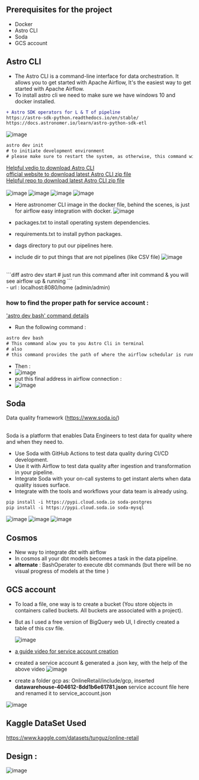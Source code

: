 ## Prerequisites for the project

- Docker
- Astro CLI
- Soda
- GCS account

## Astro CLI
- The Astro CLI is a command-line interface for data orchestration. It allows you to get started with Apache Airflow,  It's the easiest way to get started with Apache Airflow. <br/>
- To install astro cli we need to make sure we have windows 10 and docker installed.

```diff
+ Astro SDK operators for L & T of pipeline
https://astro-sdk-python.readthedocs.io/en/stable/
https://docs.astronomer.io/learn/astro-python-sdk-etl
```
![image](https://github.com/sundas586/Retail-Project-An-end-to-end-Airflow-data-pipeline-with-BigQuery-dbt-Soda-and-more-/assets/33677647/3abb79d8-39ae-4115-a982-b8322240311f)

```diff
astro dev init
# to initiate development environment
# please make sure to restart the system, as otherwise, this command will not execute, even when I ran it, after restart, it executed
```  

[Helpful vedio to download Astro CLI](https://www.youtube.com/results?search_query=download+astro+cli+on+windows)<br/>
[official website to download latest Astro CLI zip file](https://docs.astronomer.io/astro/cli/install-cli?tab=windows#install-the-astro-cli)<br/>
[Helpful repo to download latest Astro CLI zip file](https://gist.github.com/andriisoldatenko/e351f5310d14c0270fad681bfd7c49d3) <br/><br/>
![image](https://github.com/sundas586/Retail-Project-An-end-to-end-Airflow-data-pipeline-with-BigQuery-dbt-Soda-and-more-/assets/33677647/0a9c581c-535e-4a8c-b098-1bbd09bf02d5)
![image](https://github.com/sundas586/Retail-Project-An-end-to-end-Airflow-data-pipeline-with-BigQuery-dbt-Soda-and-more-/assets/33677647/519811d6-9a17-4288-9f11-0f0c0fbaae56)
![image](https://github.com/sundas586/Retail-Project-An-end-to-end-Airflow-data-pipeline-with-BigQuery-dbt-Soda-and-more-/assets/33677647/9458b5ff-c460-4c91-ae58-9bb0ef86ecf5)
![image](https://github.com/sundas586/Retail-Project-An-end-to-end-Airflow-data-pipeline-with-BigQuery-dbt-Soda-and-more-/assets/33677647/9287c89f-aaa3-4305-a944-c136d242c876)

- Here astronomer CLI image in the docker file, behind the scenes, is just for airflow easy integration with docker.
  ![image](https://github.com/sundas586/Retail-Project-An-end-to-end-Airflow-data-pipeline-with-BigQuery-dbt-Soda-and-more-/assets/33677647/34df1eff-616f-426b-b3a0-7885c5614125)

- packages.txt to install operating system dependencies.<br/>
- requirements.txt to install python packages.<br/>
- dags directory to put our pipelines here.<br/>
- include dir to put things that are not pipelines (like CSV file)
![image](https://github.com/sundas586/Retail-Project-An-end-to-end-Airflow-data-pipeline-with-BigQuery-dbt-Soda-and-more-/assets/33677647/d9ada26e-9972-4a64-a881-290c0a93d11b)
<br/>
```diff
astro dev start
# just run this command after init command & you will see airflow up & running
```
<br/>
- url : localhost:8080/home (admin/admin)

### how to find the proper path for service account :

['astro dev bash' command details](https://docs.astronomer.io/astro/cli/astro-dev-bash)
- Run the following command :
```diff
astro dev bash
# This command alow you to you Astro Cli in terminal
# also
# this command provides the path of where the airflow schedular is running
```
- Then :
- ![image](https://github.com/sundas586/Retail-Project-An-end-to-end-Airflow-data-pipeline-with-BigQuery-dbt-Soda-and-more-/assets/33677647/9ff22765-0e66-4697-bcd6-634ef3124dae)
- put this final address in airflow connection :
- ![image](https://github.com/sundas586/Retail-Project-An-end-to-end-Airflow-data-pipeline-with-BigQuery-dbt-Soda-and-more-/assets/33677647/16c90f85-edb5-4c2b-bf6b-254138479127)
 





## Soda
Data quality framework (https://www.soda.io/) <br/><br/>

Soda is a platform that enables Data Engineers to test data for quality where and when they need to.
- Use Soda with GitHub Actions to test data quality during CI/CD development.
- Use it with Airflow to test data quality after ingestion and transformation in your pipeline.
- Integrate Soda with your on-call systems to get instant alerts when data quality issues surface.
- Integrate with the tools and workflows your data team is already using.

```diff
pip install -i https://pypi.cloud.soda.io soda-postgres
pip install -i https://pypi.cloud.soda.io soda-mysql
```
![image](https://github.com/sundas586/Retail-Project-An-end-to-end-Airflow-data-pipeline-with-BigQuery-dbt-Soda-and-more-/assets/33677647/ffc3c84b-e22d-45da-8f98-f3e4e4cd78aa)
![image](https://github.com/sundas586/Retail-Project-An-end-to-end-Airflow-data-pipeline-with-BigQuery-dbt-Soda-and-more-/assets/33677647/8f8ce6a4-924d-46ec-baea-13ec46b0b98b)
![image](https://github.com/sundas586/Retail-Project-An-end-to-end-Airflow-data-pipeline-with-BigQuery-dbt-Soda-and-more-/assets/33677647/a79d2fdb-7cde-45cf-a737-27195b10285c)


## Cosmos
- New way to integrate dbt with airflow <br/>
- In cosmos all your dbt models becomes a task in the data pipeline. <br/>
- **alternate** : BashOperater to execute dbt commands (but there will be no visual progress of models at the time )

## GCS account
- To load a file, one way is to create a bucket (You store objects in containers called buckets. All buckets are associated with a project).
- But as I used a free version of BigQuery web UI, I directly created a table of this csv file.
  
  ![image](https://github.com/sundas586/Retail-Project-An-end-to-end-Airflow-data-pipeline-with-BigQuery-dbt-Soda-and-more-/assets/33677647/1108b304-7334-4adb-81dd-1ace37261874)

- [a guide video for service account creation](https://www.youtube.com/watch?v=q9qHHEk5rVM)
- created a service account & generated a .json key, with the help of the above video
![image](https://github.com/sundas586/dbt-project/assets/33677647/8855f200-f5ca-42d7-8b4a-ad562c8b0cca)
- create a folder gcp as: OnlineRetail/include/gcp, inserted **datawarehouse-404612-8dd1b6e61781.json** service account file here and renamed it to service_account.json

![image](https://github.com/sundas586/Retail-Project-An-end-to-end-Airflow-data-pipeline-with-BigQuery-dbt-Soda-and-more-/assets/33677647/6ce39810-ea79-4ee7-ba21-31378738bca5)
  
  


## Kaggle DataSet Used
https://www.kaggle.com/datasets/tunguz/online-retail

## Design :
![image](https://github.com/sundas586/Retail-Project-An-end-to-end-Airflow-data-pipeline-with-BigQuery-dbt-Soda-and-more-/assets/33677647/37c3f620-08a7-43cd-a9ab-d34e6041e069)


